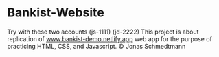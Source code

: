 # Bankist-Website
 Try with these two accounts (js-1111) (jd-2222)  This project is about replication of www.bankist-demo.netlify.app web app for the purpose of practicing HTML, CSS, and Javascript.  © Jonas Schmedtmann
